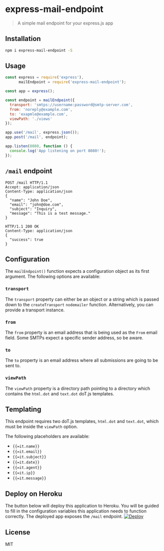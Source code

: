 # express-mail-endpoint

> A simple mail endpoint for your express.js app

## Installation

```sh
npm i express-mail-endpoint -S
```

## Usage

```js
const express = require('express'),
      mailEndpoint = require('express-mail-endpoint');

const app = express();

const endpoint = mailEndpoint({
  transport: 'smtps://username:password@smtp-server.com',
  from: 'noreply@example.com',
  to: 'exapmle@example.com',
  viewPath: './views'
});

app.use('/mail', express.json());
app.post('/mail', endpoint);

app.listen(8080, function () {
  console.log('App listening on port 8080!');
});
```
## `/mail` endpoint

```
POST /mail HTTP/1.1
Accept: application/json
Content-Type: application/json
{
  "name": "John Doe",
  "email": "john@doe.com",
  "subject": "Inquiry",
  "message": "This is a test message."
}

HTTP/1.1 200 OK
Content-Type: application/json
{
  "success": true
}
```


## Configuration

The `mailEndpoint()` function expects a configuration object as its first argument. The following options are available:

### `transport`

The `transport` property can either be an object or a string which is passed down to the `createTransport` `nodemailer` function. Alternatively, you can provide a transport instance.

### `from`

The `from` property is an email address that is being used as the `From` email field. Some SMTPs expect a specific sender address, so be aware.

### `to`

The `to` property is an email address where all submissions are going to be sent to.

### `viewPath`

The `viewPath` property is a directory path pointing to a directory which contains the `html.dot` and `text.dot` doT.js templates.

## Templating

This endpoint requires two doT.js templates, `html.dot` and `text.dot`, which must be inside the `viewPath` option.

The following placeholders are available:

* `{{=it.name}}`
* `{{=it.email}}`
* `{{=it.subject}}`
* `{{=it.date}}`
* `{{=it.agent}}`
* `{{=it.ip}}`
* `{{=it.message}}`

## Deploy on Heroku

The button below will deploy this application to Heroku. You will be guided to fill in the configuration variables this application needs to function correctly. The deployed app exposes the `/mail` endpoint.
[![Deploy](https://www.herokucdn.com/deploy/button.svg)](https://heroku.com/deploy)

## License

MIT


